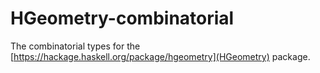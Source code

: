 HGeometry-combinatorial
=======================

The combinatorial types for the [https://hackage.haskell.org/package/hgeometry](HGeometry) package.

